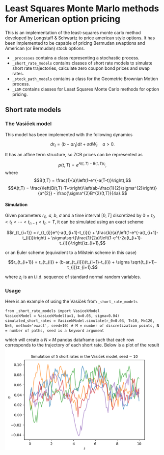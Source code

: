 # Least Squares Monte Marlo methods for American option pricing
This is an implementation of the least-squares monte carlo method developed by Longstaff & Schwartz to price american style options. It has been implemented to be capable of pricing Bermudan swaptions and American (or Bermudan) stock options.

* `_processes` contains a class representing a stochastic process.
* `_short_rate_models` contains classes of short rate models to simulate short rate trajectories, calculate zero coupon bond prices and swap rates.
* `_stock_path_models` contains a class for the Geometric Brownian Motion process.
* `_LSM` contains classes for Least Squares Monte Carlo methods for option pricing.

## Short rate models
### The Vasiček model
This model has been implemented with the following dynamics

$$dr_{t} = (b - ar_{t})dt + \sigma dW_{t} \quad a>0.$$

It has an affine term structure, so ZCB prices can be represented as

$$p(t,T)=e^{A(t,T)-B(t,T)r_{t}},$$
where
$$B(t,T) = \frac{1}{a}\left(1-e^{-a(T-t)}\right),$$
$$A(t,T) = \frac{\left(B(t,T)-T+t\right)\left(ab-\frac{1}{2}\sigma^{2}\right)}{a^{2}} - \frac{\sigma^{2}B^{2}(t,T)}{4a}.$$

#### Simulation
Given parameters $r_{0}$, $a$, $b$, $\sigma$ and a time interval $[0,T]$ discretized by $0=t_{0}<t_{1}<\cdots<t_{n-1}<t_{n}=T$, it can be simulated using an exact scheme

$$r_{t_{i+1}} = r_{t_{i}}e^{-a(t_{i+1}-t_{i})} + \frac{b}{a}\left(1-e^{-a(t_{i+1}-t_{i})}\right) + \sigma\sqrt{\frac{1}{2a}\left(1-e^{-2a(t_{i+1}-t_{i})}\right)}z_{i+1},$$

or an Euler scheme (equivalent to a Milstein scheme in this case)

$$r_{t_{i+1}} = r_{t_{i}} + (b-ar_{t_{i}})(t_{i+1}-t_{i}) + \sigma \sqrt{t_{i+1}-t_{i}}z_{i+1}.$$

where $z_{i}$ is an i.i.d. sequence of standard normal random variables.

### Usage
Here is an example of using the Vasiček from `_short_rate_models`
```
from _short_rate_models import VasicekModel
VasicekModel = VasicekModel(a=1, b=0.05, sigma=0.04)
simulated_short_rates = VasicekModel.simulate(r_0=0.03, T=10, M=120,
N=5, method='exact', seed=10) # M = number of discretization points, N = number of paths, seed is a keyword argument
```
which will create a $N\times M$ pandas dataframe such that each row corresponds to the trajectory of each short rate. Below is a plot of the result
![alt text](https://github.com/FriFugl/MathEcon/blob/setup/demo_files/vasicek_example.png?raw=true)
